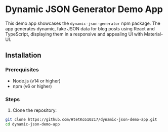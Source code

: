 # Dynamic JSON Generator Demo App

This demo app showcases the `dynamic-json-generator` npm package. The app generates dynamic, fake JSON data for blog posts using React and TypeScript, displaying them in a responsive and appealing UI with Material-UI.

## Installation

### Prerequisites

- Node.js (v14 or higher)
- npm (v6 or higher)

### Steps

1. Clone the repository:

```bash
git clone https://github.com/HtetKo510217/dynamic-json-demo-app.git
cd dynamic-json-demo-app
